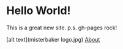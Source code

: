 # Hello World! 

This is a great new site.
p.s. gh-pages rock!

[alt text](misterbaker logo.jpg)
[About](about.md)

